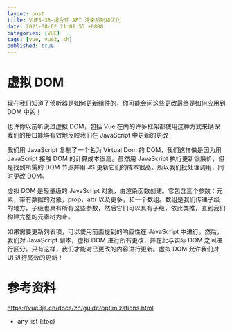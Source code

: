 ```yaml
---
layout: post
title: VUE3-38-组合式 API 渲染机制和优化
date: 2021-08-02 21:01:55 +0800
categories: [VUE]
tags: [vue, vue3, sh]
published: true
---
```


# 虚拟 DOM

现在我们知道了侦听器是如何更新组件的，你可能会问这些更改最终是如何应用到 DOM 中的！

也许你以前听说过虚拟 DOM，包括 Vue 在内的许多框架都使用这种方式来确保我们的接口能够有效地反映我们在 JavaScript 中更新的更改

我们用 JavaScript 复制了一个名为 Virtual Dom 的 DOM，我们这样做是因为用 JavaScript 接触 DOM 的计算成本很高。虽然用 JavaScript 执行更新很廉价，但是找到所需的 DOM 节点并用 JS 更新它们的成本很高。所以我们批处理调用，同时更改 DOM。

虚拟 DOM 是轻量级的 JavaScript 对象，由渲染函数创建。它包含三个参数：元素，带有数据的对象，prop，attr 以及更多，和一个数组。数组是我们传递子级的地方，子级也具有所有这些参数，然后它们可以具有子级，依此类推，直到我们构建完整的元素树为止。

如果需要更新列表项，可以使用前面提到的响应性在 JavaScript 中进行。然后，我们对 JavaScript 副本，虚拟 DOM 进行所有更改，并在此与实际 DOM 之间进行区分。只有这样，我们才能对已更改的内容进行更新。虚拟 DOM 允许我们对 UI 进行高效的更新！

# 参考资料

https://vue3js.cn/docs/zh/guide/optimizations.html

* any list
{:toc}